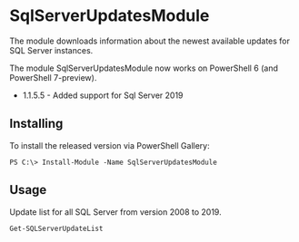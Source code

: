# SqlServerUpdatesModule
The module downloads information about the newest available updates for SQL Server instances.

The module SqlServerUpdatesModule now works on PowerShell 6 (and PowerShell 7-preview).

- 1.1.5.5 - Added support for Sql Server 2019

## Installing
To install the released version via PowerShell Gallery:

```
PS C:\> Install-Module -Name SqlServerUpdatesModule
```

## Usage

Update list for all SQL Server from version 2008 to 2019.
```
Get-SQLServerUpdateList
```
